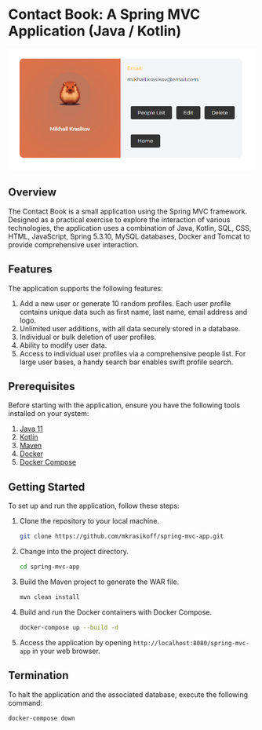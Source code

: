 # Contact Book: A Spring MVC Application (Java / Kotlin)

![Application Screenshot](src%2Fmain%2Fwebapp%2Fstatic%2Fpng%2Fapplication_screenshot.png)

## Overview

The Contact Book is a small application using the Spring MVC framework. Designed as a practical exercise to explore the interaction of various technologies, the application uses a combination of Java, Kotlin, SQL, CSS, HTML, JavaScript, Spring 5.3.10, MySQL databases, Docker and Tomcat to provide comprehensive user interaction.
## Features

The application supports the following features:

1. Add a new user or generate 10 random profiles. Each user profile contains unique data such as first name, last name, email address and logo.
2. Unlimited user additions, with all data securely stored in a database.
3. Individual or bulk deletion of user profiles.
4. Ability to modify user data.
5. Access to individual user profiles via a comprehensive people list. For large user bases, a handy search bar enables swift profile search.

## Prerequisites

Before starting with the application, ensure you have the following tools installed on your system:

1. [Java 11](https://adoptopenjdk.net/)
2. [Kotlin](https://kotlinlang.org/docs/command-line.html)
3. [Maven](https://maven.apache.org/download.cgi)
4. [Docker](https://docs.docker.com/get-docker/)
5. [Docker Compose](https://docs.docker.com/compose/install/)

## Getting Started

To set up and run the application, follow these steps:

1. Clone the repository to your local machine.
    ```bash
    git clone https://github.com/mkrasikoff/spring-mvc-app.git
    ```

2. Change into the project directory.
    ```bash
    cd spring-mvc-app
    ```

3. Build the Maven project to generate the WAR file.
    ```bash
    mvn clean install
    ```

4. Build and run the Docker containers with Docker Compose.
    ```bash
    docker-compose up --build -d
    ```

5. Access the application by opening `http://localhost:8080/spring-mvc-app` in your web browser.

## Termination

To halt the application and the associated database, execute the following command:

```bash
docker-compose down
